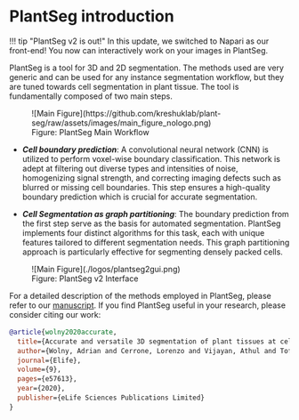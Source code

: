 # PlantSeg introduction

!!! tip "PlantSeg v2 is out!"
    In this update, we switched to Napari as our front-end!
    You now can interactively work on your images in PlantSeg.

PlantSeg is a tool for 3D and 2D segmentation.
The methods used are very generic and can be used for any instance segmentation workflow,
but they are tuned towards cell segmentation in plant tissue. The tool is fundamentally composed of two main steps.

<figure markdown="span">
  ![Main Figure](https://github.com/kreshuklab/plant-seg/raw/assets/images/main_figure_nologo.png)
  <figcaption>Figure: PlantSeg Main Workflow</figcaption>
</figure>

* ***Cell boundary prediction***: A convolutional neural network (CNN) is utilized to perform voxel-wise boundary classification. This network is adept at filtering out diverse types and intensities of noise, homogenizing signal strength, and correcting imaging defects such as blurred or missing cell boundaries. This step ensures a high-quality boundary prediction which is crucial for accurate segmentation.

* ***Cell Segmentation as graph partitioning***: The boundary prediction from the first step serve as the basis for automated segmentation. PlantSeg implements four distinct algorithms for this task, each with unique features tailored to different segmentation needs. This graph partitioning approach is particularly effective for segmenting densely packed cells.

<figure markdown="span">
  ![Main Figure](./logos/plantseg2gui.png)
  <figcaption>Figure: PlantSeg v2 Interface</figcaption>
</figure>

For a detailed description of the methods employed in PlantSeg, please refer to our [manuscript](https://elifesciences.org/articles/57613). If you find PlantSeg useful in your research, please consider citing our work:

```bibtex
@article{wolny2020accurate,
  title={Accurate and versatile 3D segmentation of plant tissues at cellular resolution},
  author={Wolny, Adrian and Cerrone, Lorenzo and Vijayan, Athul and Tofanelli, Rachele and Barro, Amaya Vilches and Louveaux, Marion and Wenzl, Christian and Strauss, S{\"o}ren and Wilson-S{\'a}nchez, David and Lymbouridou, Rena and others},
  journal={Elife},
  volume={9},
  pages={e57613},
  year={2020},
  publisher={eLife Sciences Publications Limited}
}
```
